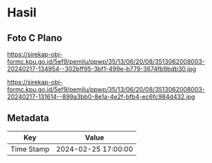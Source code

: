 # Hasil

## Foto C Plano

https://sirekap-obj-formc.kpu.go.id/5ef9/pemilu/ppwp/35/13/06/20/08/3513062008003-20240217-134954--302bff95-3bf1-499e-b779-3674fb9bdb30.jpg

https://sirekap-obj-formc.kpu.go.id/5ef9/pemilu/ppwp/35/13/06/20/08/3513062008003-20240217-131614--899a3bb0-8e1a-4e2f-bfb4-ec6fc984d432.jpg


## Metadata

| Key        | Value               |
| ---------- | ------------------- |
| Time Stamp | 2024-02-25 17:00:00 |



